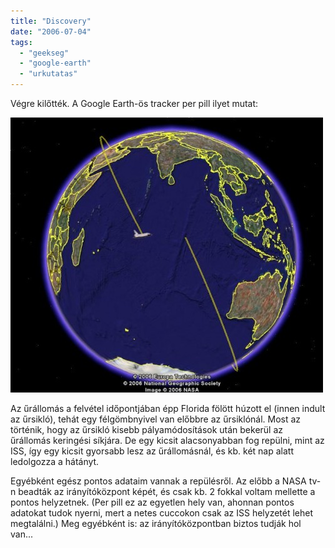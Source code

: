 ```yaml
---
title: "Discovery"
date: "2006-07-04"
tags: 
  - "geekseg"
  - "google-earth"
  - "urkutatas"
---
```


Végre kilőtték. A Google Earth-ös tracker per pill ilyet mutat:

![shuttle](images/shuttle-500x440.jpg)

Az űrállomás a felvétel időpontjában épp Florida fölött húzott el (innen indult az űrsikló), tehát egy félgömbnyivel van előbbre az űrsiklónál. Most az történik, hogy az űrsikló kisebb pályamódosítások után bekerül az űrállomás keringési síkjára. De egy kicsit alacsonyabban fog repülni, mint az ISS, így egy kicsit gyorsabb lesz az űrállomásnál, és kb. két nap alatt ledolgozza a hátányt.

Egyébként egész pontos adataim vannak a repülésről. Az előbb a NASA tv-n beadták az irányítóközpont képét, és csak kb. 2 fokkal voltam mellette a pontos helyzetnek. (Per pill ez az egyetlen hely van, ahonnan pontos adatokat tudok nyerni, mert a netes cuccokon csak az ISS helyzetét lehet megtalálni.) Meg egyébként is: az irányítóközpontban biztos tudják hol van...
